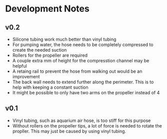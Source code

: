 # Development Notes

## v0.2

  * Silicone tubing work much better than vinyl tubing
  * For pumping water, the hose needs to be completely compressed to create the needed suction
  * Rollers for the propeller are required
  * A couple extra mm of height for the compresstion channel may be helpful
  * A retaing rail to prevent the hose from walking out would be an improvement
  * The back wall needs to extend further along the perimeter. This is to help with keeping a constant suction
  * It might be possible to only have two arms on the propeller instead of 4


## v0.1

  * Vinyl tubing, such as aquarium air hose, is too stiff for this purpose
  * Without rollers on the propeller tips, a lot of force is needed to rotate the propller. This may just be caused by using vinyl tubing.
